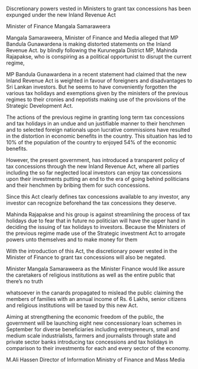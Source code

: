 Discretionary powers vested in Ministers to grant tax concessions has been expunged under the new Inland Revenue Act

Minister of Finance Mangala Samaraweera

Mangala Samaraweera, Minister of Finance and Media alleged that MP Bandula Gunawardena is making distorted statements on the Inland Revenue Act. by blindly following the Kurunegala District MP, Mahinda Rajapakse, who is conspiring as a political opportunist to disrupt the current regime,

MP Bandula Gunawardena in a recent statement had claimed that the new Inland Revenue Act is weighted in favour of foreigners and disadvantages to Sri Lankan investors. But he seems to have conveniently forgotten the various tax holidays and exemptions given by the ministers of the previous regimes to their cronies and nepotists making use of the provisions of the Strategic Development Act.

The actions of the previous regime in granting long term tax concessions and tax holidays in an undue and un justifiable manner to their henchmen and to selected foreign nationals upon lucrative commissions have resulted in the distortion in economic benefits in the country. This situation has led to 10% of the population of the country to enjoyed 54% of the economic benefits.

However, the present government, has introduced a transparent policy of tax concessions through the new Inland Revenue Act, where all parties including the so far neglected local investors can enjoy tax concessions upon their investments putting an end to the era of going behind politicians and their henchmen by bribing them for such concessions.

Since this Act clearly defines tax concessions available to any investor, any investor can recognize beforehand the tax concessions they deserve.

Mahinda Rajapakse and his group is against streamlining the process of tax holidays due to fear that in future no politician will have the upper hand in deciding the issuing of tax holidays to investors. Because the Ministers of the previous regime made use of the Strategic investment Act to arrogate powers unto themselves and to make money for them

With the introduction of this Act, the discretionary power vested in the Minister of Finance to grant tax concessions will also be negated.

Minister Mangala Samaraweera as the Minister Finance would like assure the caretakers of religious institutions as well as the entire public that there’s no truth

whatsoever in the canards propagated to mislead the public claiming the members of families with an annual income of Rs. 6 Lakhs, senior citizens and religious institutions will be taxed by this new Act.

Aiming at strengthening the economic freedom of the public, the government will be launching eight new concessionary loan schemes in September for diverse beneficiaries including entrepreneurs, small and medium scale industrialists, farmers and journalists through state and private sector banks introducing tax concessions and tax holidays in comparison to their investments for each and every sector of the economy.

M.Ali Hassen Director of Information Ministry of Finance and Mass Media